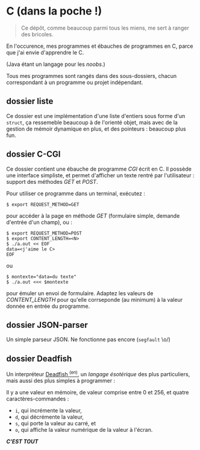 # C (dans la poche !)

> Ce dépôt, comme beaucoup parmi tous les miens, me sert à ranger des bricoles.

En l'occurence, mes programmes et ébauches de programmes en C,
parce que j'ai envie d'apprendre le C.

(Java étant un langage pour les *noobs*.)

Tous mes programmes sont rangés dans des sous-dossiers, chacun correspondant à un programme ou
projet indépendant.


## dossier liste

Ce dossier est une implémentation d'une liste d'entiers sous forme d'un `struct`,
ça ressemeble beaucoup à de l'orienté objet, mais avec de la gestion de mémoir dynamique en plus,
et des pointeurs : beaucoup plus fun.


## dossier C-CGI

Ce dossier contient une ébauche de programme *CGI* écrit en C.
Il possède une interface simpliste, et permet d'afficher un texte rentré par l'utilisateur :
support des méthodes *GET* et *POST*.

Pour utiliser ce programme dans un terminal, exécutez :

    $ export REQUEST_METHOD=GET

pour accéder à la page en méthode *GET* (formulaire simple, demande d'entrée d'un champ), ou :

    $ export REQUEST_METHOD=POST
    $ export CONTENT_LENGTH=<N>
    $ ./a.out << EOF
    data=<j'aime le C>
    EOF

ou

    $ montexte="data=du texte"
    $ ./a.out <<< $montexte

pour émuler un envoi de formulaire. Adaptez les valeurs de *CONTENT_LENGTH* pour qu'elle corrseponde
(au minimum) à la valeur donnée en entrée du programme.


## dossier JSON-parser

Un simple parseur JSON.
Ne fonctionne pas encore (`segfault` \o/)


## dossier Deadfish

Un interpréteur [Deadfish <sup>(en)</sup>](https://esolangs.org/wiki/Deadfish),
un *langage ésotérique* des plus particuliers, mais aussi des plus simples à programmer :

Il y a une valeur en mémoire, de valeur comprise entre 0 et 256, et quatre caractères-commandes :
- `i`, qui incrémente la valeur,
- `d`, qui décrémente la valeur,
- `s`, qui porte la valeur au carré, et
- `o`, qui affiche la valeur numérique de la valeur à l'écran.

***C'EST TOUT***
